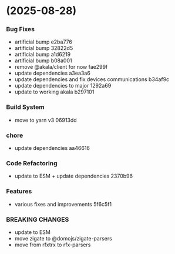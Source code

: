 #  (2025-08-28)


### Bug Fixes

* artificial bump e2ba776
* artificial bump 32822d5
* artificial bump a1d6219
* artificial bump b08a001
* remove @akala/client for now fae299f
* update dependencies a3ea3a6
* update dependencies and fix devices communications b34af9c
* update dependencies to major 1292a69
* update to working akala b297101


### Build System

* move to yarn v3 06913dd


### chore

* update dependencies aa46616


### Code Refactoring

* update to ESM + update dependencies 2370b96


### Features

* various fixes and improvements 5f6c5f1


### BREAKING CHANGES

* update to ESM
* move zigate to @domojs/zigate-parsers
* move from rfxtrx to rfx-parsers



